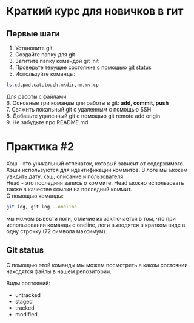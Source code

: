 # Краткий курс для новичков в гит
## Первые шаги
1. Установите git<br>
2. Создайте папку для git<br>
3. Загитите папку командой git init<br>
4. Проверьте текущее состояние с помощью git status<br>
5. Используйте команды:<br>
```bash
ls,cd,pwd,cat,touch,mkdir,rm,mv,cp
```
Для работы с файлами<br>
6. Основные три команды для работы в git: **add, commit, push**<br>
7. Свяжить локальный git с удаленным с помощью SSH<br>
8. Добавьте удаленный git с помощью git remote add origin<br>
9. Не забудьте про README.md

# Практика #2

Хэш - это уникальный отпечаток, который зависит от содержимого.<br>
Хэши используются для идентификации коммитов. В логе мы можем увидить дату, хэш, описание и пользователя.<br>
Head - это последняя запись о коммите. Head можно использовать также в качестве ссылки на последний коммит.<br>
С помощью команды:
```bash
git log, git log --oneline
```
мы можем вывести логи, отличие их заключается в том, что при использовании команды с oneline, логи выводятся в кратком виде в одну строчку (72 символа максимум).

## Git status

С помощью этой команды мы можем посмотреть в каком состоянии находятся файлы в нашем репозитории.

Виды состояний:
* untracked
* staged
* tracked
* modified

